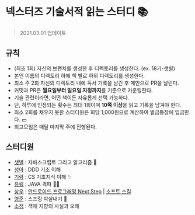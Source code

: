 # 넥스터즈 기술서적 읽는 스터디 📚
> 2021.03.01 업데이트

## 규칙
- (최초 1회) 자신의 브랜치를 생성한 후 디렉토리를 생성한다. (ex. 18기-샛별)
- 본인 이름의 디렉토리 하에 책 별로 하위 디렉토리를 생성한다.
- 최소 주 2회 자신의 디렉토리 내에 독서 기록을 남긴 후 메인으로 PR을 날린다.
- 커밋과 PR은 **월요일부터 일요일 자정까지**를 기준으로 카운팅한다.
- 기술 관련이라면, 어떤 책이든 자유롭게 선택 가능하다.
- 단, 하루에 인정되는 횟수는 최대 1회이며 **10쪽 이상**을 읽고 기록을 남겨야 한다.
- 최소 2회를 채우지 못한 스터디원은 회당 1,000원으로 계산하여 벌금통장에 입금한다. 💵
- 회고모임은 매달 마지막 주에 진행된다.

## 스터디원
- [샛별](https://github.com/sbyeol3) : 자바스크립트 그리고 알고리즘 👀
- [성아](https://github.com/seongahjo) : DDD 기초 이해
- [기람](https://github.com/angrycatjenny) : CS 기초지식 이해 ✨
- [유림](https://github.com/anyl92) : JAVA 격파 ✌🏻
- [상우](https://github.com/riflockle7) : [안드로이드 프로그래밍 Next Step](http://www.kyobobook.co.kr/product/detailViewKor.laf?ejkGb=KOR&mallGb=KOR&barcode=9788966263073&orderClick=LAG&Kc=) | [소프트 스킬](http://www.kyobobook.co.kr/product/detailViewKor.laf?ejkGb=KOR&mallGb=KOR&barcode=9791186659885&orderClick=LAG&Kc=)
- [영준](https://github.com/jun108059) : 스프링 박살내기 👊
- [소정](https://github.com/sojeongw) : 객체 지향의 사실과 오해
